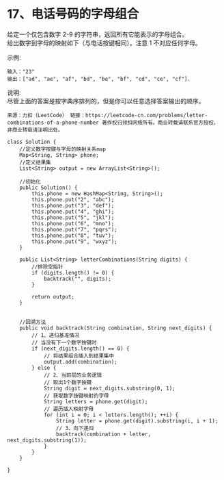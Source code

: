 17、电话号码的字母组合
===
给定一个仅包含数字 2-9 的字符串，返回所有它能表示的字母组合。<br>
给出数字到字母的映射如下（与电话按键相同）。注意 1 不对应任何字母。<br>

示例:<br>
```
输入："23"
输出：["ad", "ae", "af", "bd", "be", "bf", "cd", "ce", "cf"].
```

说明:<br>
尽管上面的答案是按字典序排列的，但是你可以任意选择答案输出的顺序。<br>

``
来源：力扣（LeetCode）
链接：https://leetcode-cn.com/problems/letter-combinations-of-a-phone-number
著作权归领扣网络所有。商业转载请联系官方授权，非商业转载请注明出处。
``

```
class Solution {
    //定义数字按键与字母的映射关系map
    Map<String, String> phone;
    //定义结果集
    List<String> output = new ArrayList<String>();

    //初始化
    public Solution() {
        this.phone = new HashMap<String, String>();
        this.phone.put("2", "abc");
        this.phone.put("3", "def");
        this.phone.put("4", "ghi");
        this.phone.put("5", "jkl");
        this.phone.put("6", "mno");
        this.phone.put("7", "pqrs");
        this.phone.put("8", "tuv");
        this.phone.put("9", "wxyz");
    }

    public List<String> letterCombinations(String digits) {
        //排除空指针
        if (digits.length() != 0) {
            backtrack("", digits);
        }
        
        return output;
    }
    
    
    //回溯方法
    public void backtrack(String combination, String next_digits) {
        // 1、递归基准情况
        // 当没有下一个数字按键时
        if (next_digits.length() == 0) {
            // 将结果组合插入到结果集中
            output.add(combination);
        } else {
            // 2、当前层的业务逻辑
            // 取出1个数字按键
            String digit = next_digits.substring(0, 1);
            // 获取数字按键映射的字母
            String letters = phone.get(digit);
            // 遍历插入映射字母
            for (int i = 0; i < letters.length(); ++i) {
                String letter = phone.get(digit).substring(i, i + 1);
                // 3、向下递归
                backtrack(combination + letter, next_digits.substring(1));
            }
        }
    }

}
```
